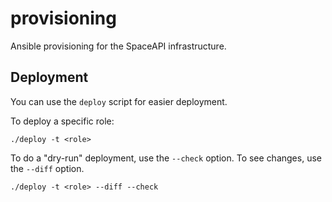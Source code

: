 # provisioning

Ansible provisioning for the SpaceAPI infrastructure.

## Deployment

You can use the `deploy` script for easier deployment.

To deploy a specific role:

    ./deploy -t <role>

To do a "dry-run" deployment, use the `--check` option. To see changes, use the
`--diff` option.

    ./deploy -t <role> --diff --check
